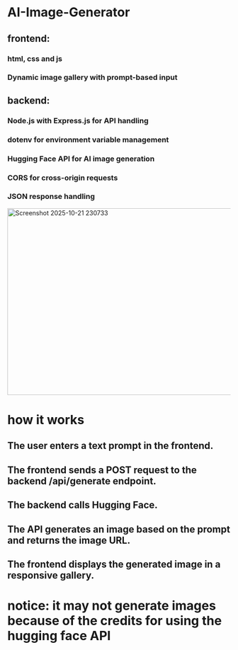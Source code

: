 # AI-Image-Generator
## frontend: 
### html, css and js 
### Dynamic image gallery with prompt-based input

## backend: 
### Node.js with Express.js for API handling
### dotenv for environment variable management
### Hugging Face API for AI image generation
### CORS for cross-origin requests
### JSON response handling

<img width="944" height="422" alt="Screenshot 2025-10-21 230733" src="https://github.com/user-attachments/assets/850ad919-501e-4701-a54a-e767c0352505" />

# how it works
## The user enters a text prompt in the frontend.
## The frontend sends a POST request to the backend /api/generate endpoint.
## The backend calls Hugging Face.
## The API generates an image based on the prompt and returns the image URL.
## The frontend displays the generated image in a responsive gallery.
# notice: it may not generate images because of the credits for using the hugging face API
